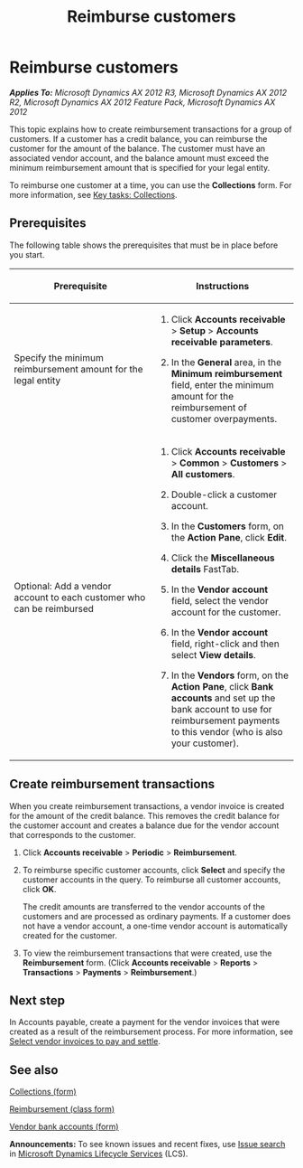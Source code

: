 ﻿---
title: Reimburse customers
TOCTitle: Reimburse customers
ms:assetid: c05a5881-84f4-4227-8a41-7c6b9bbd4206
ms:mtpsurl: https://technet.microsoft.com/en-us/library/Aa498997(v=AX.60)
ms:contentKeyID: 36059262
ms.date: 04/18/2014
mtps_version: v=AX.60
---

# Reimburse customers 


_**Applies To:** Microsoft Dynamics AX 2012 R3, Microsoft Dynamics AX 2012 R2, Microsoft Dynamics AX 2012 Feature Pack, Microsoft Dynamics AX 2012_

This topic explains how to create reimbursement transactions for a group of customers. If a customer has a credit balance, you can reimburse the customer for the amount of the balance. The customer must have an associated vendor account, and the balance amount must exceed the minimum reimbursement amount that is specified for your legal entity.

To reimburse one customer at a time, you can use the **Collections** form. For more information, see [Key tasks: Collections](key-tasks-collections.md).

## Prerequisites

The following table shows the prerequisites that must be in place before you start.

<table>
<colgroup>
<col style="width: 50%" />
<col style="width: 50%" />
</colgroup>
<thead>
<tr class="header">
<th><p>Prerequisite</p></th>
<th><p>Instructions</p></th>
</tr>
</thead>
<tbody>
<tr class="odd">
<td><p>Specify the minimum reimbursement amount for the legal entity</p></td>
<td><ol>
<li><p>Click <strong>Accounts receivable</strong> &gt; <strong>Setup</strong> &gt; <strong>Accounts receivable parameters</strong>.</p></li>
<li><p>In the <strong>General</strong> area, in the <strong>Minimum reimbursement</strong> field, enter the minimum amount for the reimbursement of customer overpayments.</p></li>
</ol></td>
</tr>
<tr class="even">
<td><p>Optional: Add a vendor account to each customer who can be reimbursed</p></td>
<td><ol>
<li><p>Click <strong>Accounts receivable</strong> &gt; <strong>Common</strong> &gt; <strong>Customers</strong> &gt; <strong>All customers</strong>.</p></li>
<li><p>Double-click a customer account.</p></li>
<li><p>In the <strong>Customers</strong> form, on the <strong>Action Pane</strong>, click <strong>Edit</strong>.</p></li>
<li><p>Click the <strong>Miscellaneous details</strong> FastTab.</p></li>
<li><p>In the <strong>Vendor account</strong> field, select the vendor account for the customer.</p></li>
<li><p>In the <strong>Vendor account</strong> field, right-click and then select <strong>View details</strong>.</p></li>
<li><p>In the <strong>Vendors</strong> form, on the <strong>Action Pane</strong>, click <strong>Bank accounts</strong> and set up the bank account to use for reimbursement payments to this vendor (who is also your customer).</p></li>
</ol></td>
</tr>
</tbody>
</table>


## Create reimbursement transactions

When you create reimbursement transactions, a vendor invoice is created for the amount of the credit balance. This removes the credit balance for the customer account and creates a balance due for the vendor account that corresponds to the customer.

1.  Click **Accounts receivable** \> **Periodic** \> **Reimbursement**.

2.  To reimburse specific customer accounts, click **Select** and specify the customer accounts in the query. To reimburse all customer accounts, click **OK**.
    
    The credit amounts are transferred to the vendor accounts of the customers and are processed as ordinary payments. If a customer does not have a vendor account, a one-time vendor account is automatically created for the customer.

3.  To view the reimbursement transactions that were created, use the **Reimbursement** form. (Click **Accounts receivable** \> **Reports** \> **Transactions** \> **Payments** \> **Reimbursement**.)

## Next step

In Accounts payable, create a payment for the vendor invoices that were created as a result of the reimbursement process. For more information, see [Select vendor invoices to pay and settle](select-vendor-invoices-to-pay-and-settle.md).

## See also

[Collections (form)](https://technet.microsoft.com/en-us/library/hh209726\(v=ax.60\))

[Reimbursement (class form)](https://technet.microsoft.com/en-us/library/aa553712\(v=ax.60\))

[Vendor bank accounts (form)](https://technet.microsoft.com/en-us/library/aa589805\(v=ax.60\))

  
**Announcements:** To see known issues and recent fixes, use [Issue search](http://go.microsoft.com/fwlink/?linkid=389258) in [Microsoft Dynamics Lifecycle Services](http://go.microsoft.com/fwlink/?linkid=306505) (LCS).

